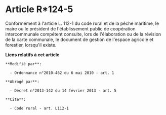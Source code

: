 # Article R*124-5

Conformément à l'article L. 112-1 du code rural et de la pêche maritime, le maire ou le président de l'établissement public
de coopération intercommunale compétent consulte, lors de l'élaboration ou de la révision de la carte communale, le document
de gestion de l'espace agricole et forestier, lorsqu'il existe.

**Liens relatifs à cet article**

	**Modifié par**:

	  - Ordonnance n°2010-462 du 6 mai 2010 - art. 1

	**Abrogé par**:

	  - Décret n°2013-142 du 14 février 2013 - art. 5

	**Cite**:

	  - Code rural - art. L112-1
